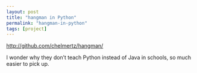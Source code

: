 ```yaml
---
layout: post
title: "hangman in Python"
permalink: "hangman-in-python"
tags: [project]
---
```


<a href="http://github.com/chelmertz/hangman/">http://github.com/chelmertz/hangman/</a>

I wonder why they don’t teach Python instead of Java in schools, so much easier to pick up.
